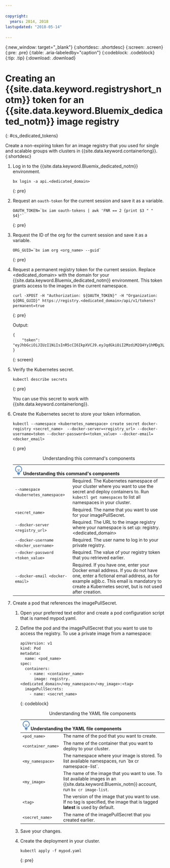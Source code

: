 ```yaml
---

copyright:
  years: 2014, 2018
lastupdated: "2018-05-14"

---
```


{:new_window: target="_blank"}
{:shortdesc: .shortdesc}
{:screen: .screen}
{:pre: .pre}
{:table: .aria-labeledby="caption"}
{:codeblock: .codeblock}
{:tip: .tip}
{:download: .download}





# Creating an {{site.data.keyword.registryshort_notm}} token for an {{site.data.keyword.Bluemix_dedicated_notm}} image registry
{: #cs_dedicated_tokens}

Create a non-expiring token for an image registry that you used for single and scalable groups with clusters in {{site.data.keyword.containerlong}}.
{:shortdesc}

1.  Log in to the {{site.data.keyword.Bluemix_dedicated_notm}} environment.

    ```
    bx login -a api.<dedicated_domain>
    ```
    {: pre}

2.  Request an `oauth-token` for the current session and save it as a variable.

    ```
    OAUTH_TOKEN=`bx iam oauth-tokens | awk 'FNR == 2 {print $3 " " $4}'`
    ```
    {: pre}

3.  Request the ID of the org for the current session and save it as a variable.

    ```
    ORG_GUID=`bx iam org <org_name> --guid`
    ```
    {: pre}

4.  Request a permanent registry token for the current session. Replace <dedicated_domain> with the domain for your {{site.data.keyword.Bluemix_dedicated_notm}} environment. This token grants access to the images in the current namespace.

    ```
    curl -XPOST -H "Authorization: ${OAUTH_TOKEN}" -H "Organization: ${ORG_GUID}" https://registry.<dedicated_domain>/api/v1/tokens?permanent=true
    ```
    {: pre}

    Output:

    ```
    {
        "token": "eyJhbGciOiJIUzI1NiIsInR5cCI6IkpXVCJ9.eyJqdGkiOiI2MzdiM2Q4Yy1hMDg3LTVhZjktYTYzNi0xNmU3ZWZjNzA5NjciLCJpc3MiOiJyZWdpc3RyeS5jZnNkZWRpY2F0ZWQxLnVzLXNvdXRoLmJsdWVtaXgubmV0"
    }
    ```
    {: screen}

5.  Verify the Kubernetes secret.

    ```
    kubectl describe secrets
    ```
    {: pre}

    You can use this secret to work with {{site.data.keyword.containerlong}}.

6.  Create the Kubernetes secret to store your token information.

    ```
    kubectl --namespace <kubernetes_namespace> create secret docker-registry <secret_name>  --docker-server=<registry_url> --docker-username=token --docker-password=<token_value> --docker-email=<docker_email>
    ```
    {: pre}

    <table>
    <caption>Understanding this command's components</caption>
    <thead>
    <th colspan=2><img src="images/idea.png" alt="Idea icon"/> Understanding this command's components</th>
    </thead>
    <tbody>
    <tr>
    <td><code>--namespace &lt;kubernetes_namespace&gt;</code></td>
    <td>Required. The Kubernetes namespace of your cluster where you want to use the secret and deploy containers to. Run <code>kubectl get namespaces</code> to list all namespaces in your cluster.</td>
    </tr>
    <tr>
    <td><code>&lt;secret_name&gt;</code></td>
    <td>Required. The name that you want to use for your imagePullSecret.</td>
    </tr>
    <tr>
    <td><code>--docker-server &lt;registry_url&gt;</code></td>
    <td>Required. The URL to the image registry where your namespace is set up: registry.&lt;dedicated_domain&gt;</li></ul></td>
    </tr>
    <tr>
    <td><code>--docker-username &lt;docker_username&gt;</code></td>
    <td>Required. The user name to log in to your private registry.</td>
    </tr>
    <tr>
    <td><code>--docker-password &lt;token_value&gt;</code></td>
    <td>Required. The value of your registry token that you retrieved earlier.</td>
    </tr>
    <tr>
    <td><code>--docker-email &lt;docker-email&gt;</code></td>
    <td>Required. If you have one, enter your Docker email address. If you do not have one, enter a fictional email address, as for example a@b.c. This email is mandatory to create a Kubernetes secret, but is not used after creation.</td>
    </tr>
    </tbody></table>

7.  Create a pod that references the imagePullSecret.

    1.  Open your preferred text editor and create a pod configuration script that is named mypod.yaml.
    2.  Define the pod and the imagePullSecret that you want to use to access the registry. To use a private image from a namespace:

        ```
        apiVersion: v1
        kind: Pod
        metadata:
          name: <pod_name>
        spec:
          containers:
            - name: <container_name>
              image: registry.<dedicated_domain>/<my_namespace>/<my_image>:<tag>
          imagePullSecrets:
            - name: <secret_name>
        ```
        {: codeblock}

        <table>
        <caption>Understanding the YAML file components</caption>
        <thead>
        <th colspan=2><img src="images/idea.png" alt="Idea icon"/> Understanding the YAML file components</th>
        </thead>
        <tbody>
        <tr>
        <td><code>&lt;pod_name&gt;</code></td>
        <td>The name of the pod that you want to create.</td>
        </tr>
        <tr>
        <td><code>&lt;container_name&gt;</code></td>
        <td>The name of the container that you want to deploy to your cluster.</td>
        </tr>
        <tr>
        <td><code>&lt;my_namespace&gt;</code></td>
        <td>The namespace where your image is stored. To list available namespaces, run `bx cr namespace-list`.</td>
        </tr>
        <td><code>&lt;my_image&gt;</code></td>
        <td>The name of the image that you want to use. To list available images in an {{site.data.keyword.Bluemix_notm}} account, run <code>bx cr image-list</code>.</td>
        </tr>
        <tr>
        <td><code>&lt;tag&gt;</code></td>
        <td>The version of the image that you want to use. If no tag is specified, the image that is tagged <strong>latest</strong> is used by default.</td>
        </tr>
        <tr>
        <td><code>&lt;secret_name&gt;</code></td>
        <td>The name of the imagePullSecret that you created earlier.</td>
        </tr>
        </tbody></table>

    3.  Save your changes.

    4.  Create the deployment in your cluster.

          ```
          kubectl apply -f mypod.yaml
          ```
          {: pre}

